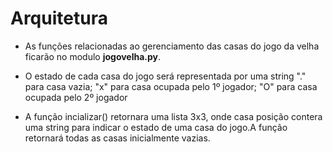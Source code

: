# Arquitetura 

* As funções relacionadas ao gerenciamento das casas do jogo da velha ficarão no modulo
**jogovelha.py**.

* O estado de cada casa do jogo será representada por uma string "." para casa vazia;
"x" para casa ocupada pelo 1º jogador; "O" para casa ocupada pelo 2º jogador

* A função incializar() retornara uma lista 3x3, onde casa posição contera uma string 
para indicar o estado de uma casa do jogo.A função retornará todas as casas inicialmente vazias.

